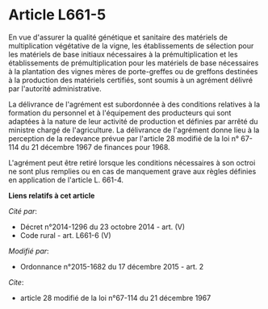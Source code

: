 # Article L661-5

En vue d'assurer la qualité génétique et sanitaire des matériels de multiplication végétative de la vigne, les établissements
de sélection pour les matériels de base initiaux nécessaires à la prémultiplication et les établissements de
prémultiplication pour les matériels de base nécessaires à la plantation des vignes mères de porte-greffes ou de greffons
destinées à la production des matériels certifiés, sont soumis à un agrément délivré par l'autorité administrative.

La délivrance de l'agrément est subordonnée à des conditions relatives à la formation du personnel et à l'équipement des
producteurs qui sont adaptées à la nature de leur activité de production et définies par arrêté du ministre chargé de
l'agriculture. La délivrance de l'agrément donne lieu à la perception de la redevance prévue par l'article 28 modifié de la
loi n° 67-114 du 21 décembre 1967 de finances pour 1968.

L'agrément peut être retiré lorsque les conditions nécessaires à son octroi ne sont plus remplies ou en cas de manquement
grave aux règles définies en application de l'article L. 661-4.

**Liens relatifs à cet article**

_Cité par_:

  - Décret n°2014-1296 du 23 octobre 2014 - art. (V)
  - Code rural - art. L661-6 (V)

_Modifié par_:

  - Ordonnance n°2015-1682 du 17 décembre 2015 - art. 2

_Cite_:

  - article 28 modifié de la loi n°67-114 du 21 décembre 1967
